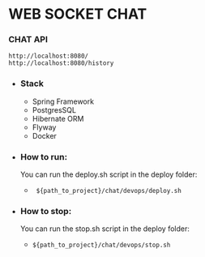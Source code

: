 # WEB SOCKET CHAT

### CHAT API
    http://localhost:8080/
    http://localhost:8080/history

-  ### Stack
    - Spring Framework
    - PostgresSQL
    - Hibernate ORM
    - Flyway
    - Docker


- ### How to run:
  You can run the deploy.sh script in the deploy folder:
    -      ${path_to_project}/chat/devops/deploy.sh

- ### How to stop:
  You can run the stop.sh script in the deploy folder:
    -     ${path_to_project}/chat/devops/stop.sh